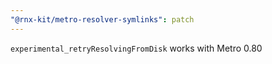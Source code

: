 ```yaml
---
"@rnx-kit/metro-resolver-symlinks": patch
---
```


`experimental_retryResolvingFromDisk` works with Metro 0.80
